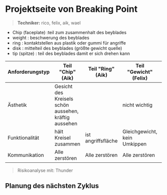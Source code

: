 Projektseite von Breaking Point
====================================

> **Techniker:** rico, felix, aik, wael

- Chip (faceplate) :teil zum zusammenhalt des beyblades
- weight : beschwerung des beyblades
- ring : kontaktstellen aus plastik oder gummi  für angriffe
- disk : mittelteil des beyblades (größte gewicht quelle)
- tip (spitze) : teil des beyblades damit er sich drehen kann 

| Anforderungstyp | Teil "Chip" (Aik) | Teil "Ring" (Aik) | Teil "Gewicht" (Felix) | Teil "Spitze" (Rico) |
|---|---|---|---|---|
|Ästhetik |Gesicht des Kreisels schön aussehen, kräftig aussehen | | nicht wichtig | muss zum Kreisel passen|
|Funktionalität | hält Kreisel zusammen | ist angriffsfläche | Gleichgewicht, kein Umkippen | Geschwindigkeit und Last aufnehmen |
|Kommunikation | Alle zerstören | Alle zerstören | Alle zerstören | Alle zerstören |

> Risikoanalyse mit: Thunder

## Planung des nächsten Zyklus
